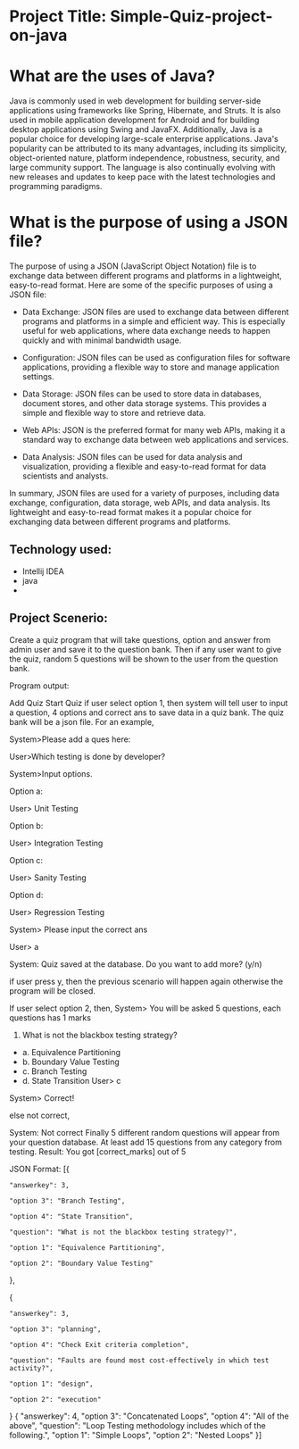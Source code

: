 # Project Title: Simple-Quiz-project-on-java

# What are the uses of Java?
Java is commonly used in web development for building server-side applications using frameworks like Spring, Hibernate, and Struts. It is also used in mobile application development for Android and for building desktop applications using Swing and JavaFX. Additionally, Java is a popular choice for developing large-scale enterprise applications.
Java's popularity can be attributed to its many advantages, including its simplicity, object-oriented nature, platform independence, robustness, security, and large community support. The language is also continually evolving with new releases and updates to keep pace with the latest technologies and programming paradigms.

# What is the purpose of using a JSON file?
The purpose of using a JSON (JavaScript Object Notation) file is to exchange data between different programs and platforms in a lightweight, easy-to-read format. Here are some of the specific purposes of using a JSON file:

 - Data Exchange: JSON files are used to exchange data between different programs and platforms in a simple and efficient way. This is especially useful for web applications, where data exchange needs to happen quickly and with minimal bandwidth usage.

 - Configuration: JSON files can be used as configuration files for software applications, providing a flexible way to store and manage application settings.

 - Data Storage: JSON files can be used to store data in databases, document stores, and other data storage systems. This provides a simple and flexible way to store and retrieve data.

 - Web APIs: JSON is the preferred format for many web APIs, making it a standard way to exchange data between web applications and services.

 - Data Analysis: JSON files can be used for data analysis and visualization, providing a flexible and easy-to-read format for data scientists and analysts.

In summary, JSON files are used for a variety of purposes, including data exchange, configuration, data storage, web APIs, and data analysis. Its lightweight and easy-to-read format makes it a popular choice for exchanging data between different programs and platforms.

## Technology used:
 - Intellij IDEA
 - java
 - 
## Project Scenerio:
Create a quiz program that will take questions, option and answer from admin user and save it to the question bank. Then if any user want to give the quiz, random 5 questions will be shown to the user from the question bank.

Program output:

Add Quiz
Start Quiz
if user select option 1, then system will tell user to input a question, 4 options and correct ans to save data in a quiz bank. The quiz bank will be a json file. For an example,

System>Please add a ques here:

User>Which testing is done by developer?

System>Input options.

Option a:

User> Unit Testing

Option b:

User> Integration Testing

Option c:

User> Sanity Testing

Option d:

User> Regression Testing

System> Please input the correct ans

User> a

System: Quiz saved at the database. Do you want to add more? (y/n)

if user press y, then the previous scenario will happen again otherwise the program will be closed.

If user select option 2, then, System> You will be asked 5 questions, each questions has 1 marks
1. What is not the blackbox testing strategy?
- a. Equivalence Partitioning
- b. Boundary Value Testing
- c. Branch Testing
- d. State Transition
User> c

System> Correct!

else not correct,

System: Not correct
Finally 5 different random questions will appear from your question database. At least add 15 questions from any category from testing. Result: You got [correct_marks] out of 5

JSON Format:
[{

    "answerkey": 3,
    
    "option 3": "Branch Testing",
    
    "option 4": "State Transition",
    
    "question": "What is not the blackbox testing strategy?",
    
    "option 1": "Equivalence Partitioning",
    
    "option 2": "Boundary Value Testing"
    
  },
  
  {
  
    "answerkey": 3,
    
    "option 3": "planning",
    
    "option 4": "Check Exit criteria completion",
    
    "question": "Faults are found most cost-effectively in which test activity?",
    
    "option 1": "design",
    
    "option 2": "execution"
    
  }
  {
    "answerkey": 4,
    "option 3": "Concatenated Loops",
    "option 4": "All of the above",
    "question": "Loop Testing methodology includes which of the following.",
    "option 1": "Simple Loops",
    "option 2": "Nested Loops"
  }]
  
  
